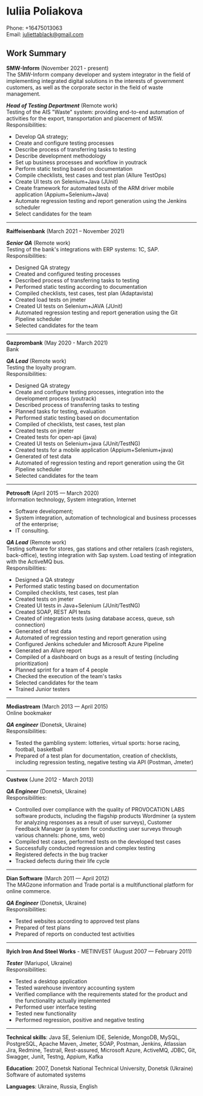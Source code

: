 # Iuliia Poliakova
Phone: +16475013063
<br>
Email: juliettablack@gmail.com
<br>


## Work Summary
**SMW-Inform** (November 2021 - present)
<br>
The SMW-Inform company developer and system integrator in the field of implementing integrated digital solutions in the
interests of government customers, as well as the corporate sector in the field of waste management.

***Head of Testing Department*** (Remote work)
<br>
Testing of the AIS "Waste" system: providing end-to-end automation of activities for the export, transportation and
placement of MSW.
<br>
Responsibilities:

- Develop QA strategy;
- Create and configure testing processes
- Describe process of transferring tasks to testing
- Describe development methodology
- Set up business processes and workflow in youtrack
- Perform static testing based on documentation
- Compile checklists, test cases and test plan (Allure TestOps)
- Create UI tests on Selenium+Java (JUnit)
- Create framework for automated tests of the ARM driver mobile application (Appium+Selenium+Java)
- Automate regression testing and report generation using the Jenkins scheduler
- Select candidates for the team

---

**Raiffeisenbank** (March 2021 – November 2021)
<br>

***Senior QA*** (Remote work)
<br>
Testing of the bank's integrations with ERP systems: 1C, SAP.
<br>
Responsibilities:

- Designed QA strategy
- Created and configured testing processes
- Described process of transferring tasks to testing
- Performed static testing according to documentation
- Compiled checklists, test cases, test plan (Adaptavista)
- Created load tests on jmeter
- Created UI tests on Selenium+JAVA (JUnit)
- Automated regression testing and report generation using the Git Pipeline scheduler
- Selected candidates for the team

---

**Gazprombank** (May 2020 - March 2021)
<br>
Bank

***QA Lead*** (Remote work)
<br>
Testing the loyalty program.
<br>
Responsibilities:

- Designed QA strategy
- Create and configure testing processes, integration into the development process (youtrack)
- Described process of transferring tasks to testing
- Planned tasks for testing, evaluation
- Performed static testing based on documentation
- Compiled of checklists, test cases, test plan
- Created tests on jmeter
- Created tests for open-api (java)
- Created UI tests on Selenium+java (JUnit/TestNG)
- Created tests for a mobile application (Appium+Selenium+java)
- Generated of test data
- Automated of regression testing and report generation using the Git Pipeline scheduler
- Selected candidates for the team

---

**Petrosoft** (April 2015 — March 2020)
<br>
Information technology, System integration, Internet
- Software development;
- System integration, automation of technological and business processes of the enterprise;
- IT consulting.

***QA Lead*** (Remote work)
<br>
Testing software for stores, gas stations and other retailers (cash registers, back-office), testing integration with Sap system. Load testing of integration with the ActiveMQ bus.
<br>
Responsibilities:

- Designed a QA strategy
- Performed static testing based on documentation
- Compiled checklists, test cases, test plan
- Created tests on jmeter
- Created UI tests in Java+Selenium (JUnit/TestNG)
- Created SOAP, REST API tests
- Created of integration tests (using database access, queue, ssh connection)
- Generated of test data
- Automated of regression testing and report generation using
- Configured Jenkins scheduler and Microsoft Azure Pipeline
- Generated an Allure report
- Compiled of a dashboard on bugs as a result of testing (including prioritization)
- Planned sprint for a team of 4 people
- Checked the execution of the team's tasks
- Selected candidates for the team
- Trained Junior testers

---

**Mediastream** (March 2013 — April 2015)
<br>
Online bookmaker

***QA engineer*** (Donetsk, Ukraine)
<br>
Responsibilities:

- Tested the gambling system: lotteries, virtual sports: horse racing, football, basketball
- Prepared of a test plan for documentation, creation of checklists, including regression testing, negative testing via
  API (Postman, Jmeter)

---

**Custvox** (June 2012 - March 2013)
<br>

***QA Engineer*** (Donetsk, Ukraine)
<br>
Responsibilities:

- Controlled over compliance with the quality of PROVOCATION LABS software products, including the flagship products
  Wordminer (a system for analyzing responses as a result of user surveys), Customer Feedback Manager (a system for
  conducting user surveys through various channels: phone, sms, web)
- Compiled test cases, performed tests on the developed test cases
- Successfully conducted regression and complex testing
- Registered defects in the bug tracker
- Tracked defects during their life cycle

---

**Dian Software** (March 2011 — April 2012)
<br>
The MAGzone information and Trade portal is a multifunctional platform for online commerce.

***QA Engineer*** (Donetsk, Ukraine)
<br>
Responsibilities:

- Tested websites according to approved test plans
- Prepared of test plans
- Prepared of reports on conducted test activities

---

**Ilyich Iron And Steel Works** - METINVEST (August 2007 — February 2011)

***Tester*** (Mariupol, Ukraine)
<br>
Responsibilities:

- Tested a desktop application
- Tested warehouse inventory accounting system
- Verified compliance with the requirements stated for the product and the functionality actually implemented
- Performed user interface testing
- Tested new functionality
- Performed regression, positive and negative testing

---

**Technical skills**: Java SE, Selenium IDE, Selenide, MongoDB, MySQL, PostgreSQL, Apache Maven, Jmeter, SOAP, Postman,
Jenkins, Atlassian Jira, Redmine, Testrail, Rest-assured, Microsoft Azure, ActiveMQ, JDBC, Git, Swagger, Junit, Testng,
Appium, Kafka

**Education**: 2007, Donetsk National Technical University, Donetsk (Ukraine)
Software of automated systems

**Languages**: Ukraine, Russia, English 